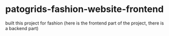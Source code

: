 # patogrids-fashion-website-frontend
built this project for fashion (here is the frontend part of the project, there is a backend part)
